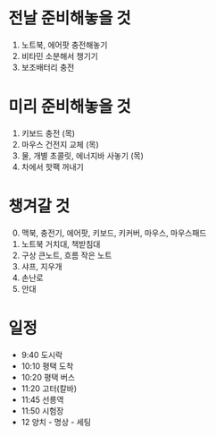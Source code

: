 # 전날 준비해놓을 것
1. 노트북, 에어팟 충전해놓기
2. 비타민 소분해서 챙기기
3. 보조배터리 충전
 
# 미리 준비해놓을 것
1. 키보드 충전  (목)
2. 마우스 건전지 교체  (목)
3. 물, 개별 초콜릿, 에너지바 사놓기 (목)
4. 차에서 핫팩 꺼내기

# 챙겨갈 것
0. 맥북, 충전기, 에어팟, 키보드, 키커버, 마우스, 마우스패드
1. 노트북 거치대, 책받침대
2. 구상 큰노트, 흐름 작은 노트
5. 샤프, 지우개
3. 손난로
4. 안대


# 일정
- 9:40 도시락
- 10:10 평택 도착
- 10:20 평택 버스
- 11:20 고터(칼바)
- 11:45 선릉역
- 11:50 시험장
- 12 양치 - 명상 - 세팅
